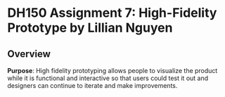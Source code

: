 # DH150 Assignment 7: High-Fidelity Prototype by Lillian Nguyen

## Overview

**Purpose**: High fidelity prototyping allows people to visualize the product while it is functional and interactive so that users could test it out and designers can continue to iterate and make improvements.



